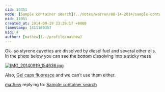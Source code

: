 ```yaml
---
cid: 10351
node: [Sample container search](../notes/warren/08-14-2014/sample-container-search)
nid: 11051
created_at: 2014-09-19 23:29:17 +0000
timestamp: 1411169357
uid: 4
author: [mathew](../profile/mathew)
---
```


Ok- so styrene cuvettes are dissolved by diesel fuel and several other oils. In the photo below you can see the bottom dissolving into a sticky mess

[![IMG_20140919_154636.jpg](https://i.publiclab.org/system/images/photos/000/006/909/medium/IMG_20140919_154636.jpg)](https://i.publiclab.org/system/images/photos/000/006/909/original/IMG_20140919_154636.jpg)

Also, [Gel caps fluoresce](/notes/mathew/09-12-2014/fluorescence-spectroscopy-with-the-foldup-gelcap#c10277) and we can't use them either.


[mathew](../profile/mathew) replying to: [Sample container search](../notes/warren/08-14-2014/sample-container-search)

